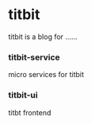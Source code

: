 # titbit
titbit is a blog for ......

### titbit-service
micro services for titbit

### titbit-ui
titbt frontend